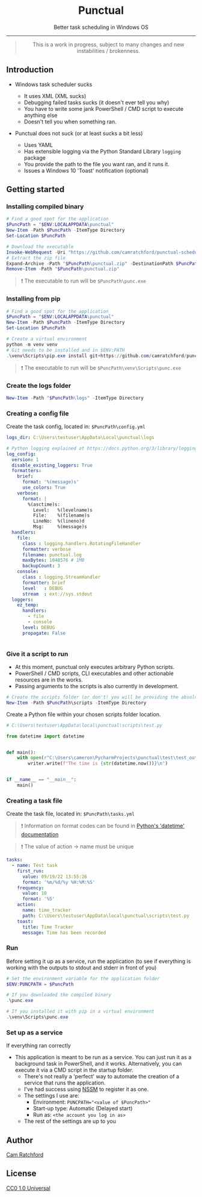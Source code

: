 <h1 align="center">Punctual</h1>
<p align="center">
Better task scheduling in Windows OS
</p>

---

> <p align="center">
>  This is a work in progress, subject to many changes and new instabilities / brokenness.
> </p>

## Introduction

- Windows task scheduler sucks
  - It uses XML (XML sucks)
  - Debugging failed tasks sucks (it doesn't ever tell you why)
  - You have to write some jank PowerShell / CMD script to execute anything else
  - Doesn't tell you when something ran.

- Punctual does not suck (or at least sucks a bit less)
  - Uses YAML
  - Has extensible logging via the Python Standard Library `logging` package
  - You provide the path to the file you want ran, and it runs it.
  - Issues a Windows 10 'Toast' notification (optional)


## Getting started

### Installing compiled binary

```powershell
# Find a good spot for the application
$PuncPath = "$ENV:LOCALAPPDATA\punctual"
New-Item -Path $PuncPath -ItemType Directory
Set-Location $PuncPath

# Download the executable
Invoke-WebRequest -Uri "https://github.com/camratchford/punctual-scheduler/files/10593845/punc.zip" -OutFile "$PuncPath\punctual.zip"
# Extract the zip file
Expand-Archive -Path "$PuncPath\punctual.zip" -DestinationPath $PuncPath
Remove-Item -Path "$PuncPath\punctual.zip"
```

> ❗ The executable to run will be `$PuncPath\punc.exe`

### Installing from pip

```powershell
# Find a good spot for the application
$PuncPath = "$ENV:LOCALAPPDATA\punctual"
New-Item -Path $PuncPath -ItemType Directory
Set-Location $PuncPath

# Create a virtual environment 
python -m venv venv
# Git needs to be installed and in $ENV:PATH
.\venv\Scripts\pip.exe install git+https://github.com/camratchford/punctual-scheduler
```

> ❗ The executable to run will be `$PuncPath\venv\Scripts\punc.exe`

### Create the logs folder

```powershell
New-Item -Path "$PuncPath\logs" -ItemType Directory
```

### Creating a config file

Create the task config, located in: `$PuncPath\config.yml`
```yaml
logs_dir: C:\Users\testuser\AppData\Local\punctual\logs

# Python logging explained at https://docs.python.org/3/library/logging.config.html#dictionary-schema-details
log_config:
  version: 1
  disable_existing_loggers: True
  formatters:
    brief:
      format: '%(message)s'
      use_colors: True
    verbose:
      format: |
        %(asctime)s:
          Level:   %(levelname)s
          File:    %(filename)s
          LineNo:  %(lineno)d
          Msg:     %(message)s
  handlers:
    file:
      class : logging.handlers.RotatingFileHandler
      formatter: verbose
      filename: punctual.log
      maxBytes: 1048576 # 1MB
      backupCount: 3
    console:
      class : logging.StreamHandler
      formatter: brief
      level   : DEBUG
      stream  : ext://sys.stdout
  loggers:
    ez_temp:
      handlers:
        - file
        - console
      level: DEBUG
      propagate: False



```

### Give it a script to run

- At this moment, punctual only executes arbitrary Python scripts.
- PowerShell / CMD scripts, CLI executables and other actionable resources are in the works.
- Passing arguments to the scripts is also currently in development.

```powershell
# Create the scripts folder (or don't! you will be providing the absolute path anyways)
New-Item -Path $PuncPath\scripts -ItemType Directory
```

Create a Python file within your chosen scripts folder location.



```python
# C:\Users\testuser\AppData\local\punctual\scripts\test.py

from datetime import datetime


def main():
    with open(r"C:\Users\cameron\PycharmProjects\punctual\test\test_output.txt", "a+") as writer:
        writer.write(f"The time is {str(datetime.now())}\n")


if __name__ == "__main__":
    main()

```

### Creating a task file

Create the task file, located in: `$PuncPath\tasks.yml`

> ❗ Information on format codes can be found in [Python's 'datetime' documentation](https://docs.python.org/3/library/datetime.html#strftime-and-strptime-format-codes)

> ❗ The value of action -> name must be unique

```yaml
tasks:
  - name: Test task
    first_run:
      value: 09/19/22 13:55:26
      format: '%m/%d/%y %H:%M:%S'
    frequency:
      value: 10
      format: '%S'
    action:
      name: time_tracker
      path: C:\Users\testuser\AppData\local\punctual\scripts\test.py
    toast:
      title: Time Tracker
      message: Time has been recorded
```

### Run

Before setting it up as a service, run the application (to see if everything is working with the outputs to stdout and stderr in front of you)

```powershell
# Set the environment variable for the application folder
$ENV:PUNCPATH = $PuncPath

# If you downloaded the compiled binary
.\punc.exe

# If you installed it with pip in a virtual environment
.\venv\Scripts\punc.exe

```

### Set up as a service

If everything ran correctly

- This application is meant to be run as a service. You can just run it as a background task in PowerShell, and it works. Alternatively, you can execute it via a CMD script in the startup folder. 
  - There's not really a 'perfect' way to automate the creation of a service that runs the application.
  - I've had success using [NSSM](https://nssm.cc/) to register it as one.
  - The settings I use are:
    - Environment: `PUNCPATH="<value of $PuncPath>"`
    - Start-up type: Automatic (Delayed start)
    - Run as: `<the account you log in as>`
  - The rest of the settings are up to you


## Author
[Cam Ratchford](https://github.com/camratchford)

## License
[CC0 1.0 Universal](./LICENSE)
